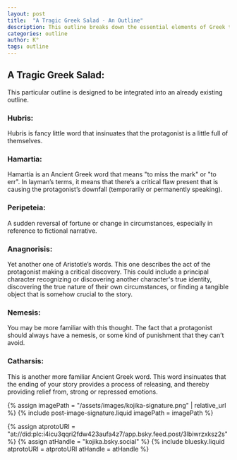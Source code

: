 ```yaml
---
layout: post
title:  "A Tragic Greek Salad - An Outline"
description: This outline breaks down the essential elements of Greek tragedy into six key components, from the initial hubris to the final catharsis. I've structured it to be integrated within your existing story outline, helping you weave these classical elements into your narrative. Each component builds upon the last - from character flaws to dramatic reversals - creating that satisfying emotional arc that makes tragic stories so compelling.
categories: outline
author: K°
tags: outline
---
```

## A Tragic Greek Salad:
This particular outline is designed to be integrated into an already existing outline.

### Hubris:
Hubris is fancy little word that insinuates that the protagonist is a little full of themselves.

### Hamartia:
Hamartia is an Ancient Greek word that means "to miss the mark" or "to err". In layman’s terms, it means that there’s a critical flaw present that is causing the protagonist’s downfall (temporarily or permanently speaking).

### Peripeteia: 
A sudden reversal of fortune or change in circumstances, especially in reference to fictional narrative.

### Anagnorisis:
Yet another one of Aristotle’s words. This one describes the act of the protagonist making a critical discovery. This could include a principal character recognizing or discovering another character's true identity, discovering the true nature of their own circumstances, or finding a tangible object that is somehow crucial to the story.

### Nemesis:
You may be more familiar with this thought. The fact that a protagonist should always have a nemesis, or some kind of punishment that they can’t avoid.

### Catharsis:
This is another more familiar Ancient Greek word. This word insinuates that the ending of your story provides a process of releasing, and thereby providing relief from, strong or repressed emotions.

<!-- signature -->
{% assign imagePath = "/assets/images/kojika-signature.png" | relative_url %}
{% include post-image-signature.liquid imagePath = imagePath %}

<!-- comments -->
{% assign atprotoURI = "at://did:plc:i4icu3qqri2fdw423aufa4z7/app.bsky.feed.post/3lbiwrzxksz2s" %}
{% assign atHandle = "kojika.bsky.social" %}
{% include bluesky.liquid atprotoURI = atprotoURI atHandle = atHandle %}